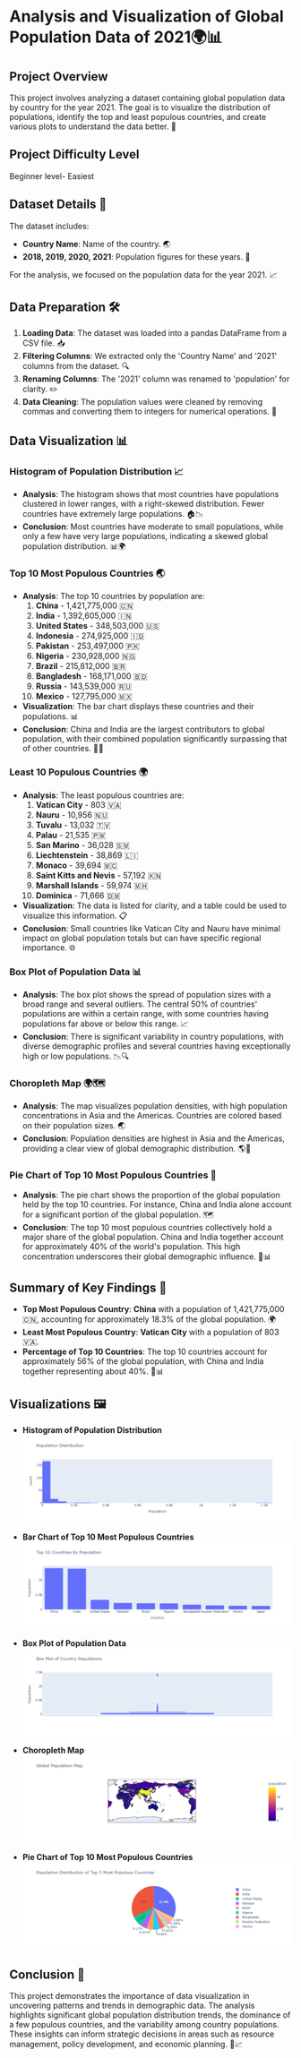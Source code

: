 # Analysis and Visualization of Global Population Data of 2021🌍📊

## Project Overview
This project involves analyzing a dataset containing global population data by country for the year 2021. The goal is to visualize the distribution of populations, identify the top and least populous countries, and create various plots to understand the data better. 🎯

## Project Difficulty Level
Beginner level- Easiest

## Dataset Details 📁
The dataset includes:
- **Country Name**: Name of the country. 🌏
- **2018, 2019, 2020, 2021**: Population figures for these years. 📅

For the analysis, we focused on the population data for the year 2021. 📈

## Data Preparation 🛠️
1. **Loading Data**: The dataset was loaded into a pandas DataFrame from a CSV file. 📥
2. **Filtering Columns**: We extracted only the 'Country Name' and '2021' columns from the dataset. 🔍
3. **Renaming Columns**: The '2021' column was renamed to 'population' for clarity. ✏️
4. **Data Cleaning**: The population values were cleaned by removing commas and converting them to integers for numerical operations. 🧹

## Data Visualization 📊

### Histogram of Population Distribution 📈
- **Analysis**: The histogram shows that most countries have populations clustered in lower ranges, with a right-skewed distribution. Fewer countries have extremely large populations. 🏠📉
- **Conclusion**: Most countries have moderate to small populations, while only a few have very large populations, indicating a skewed global population distribution. 📊🌍

### Top 10 Most Populous Countries 🌏
- **Analysis**: The top 10 countries by population are:
  1. **China** - 1,421,775,000 🇨🇳
  2. **India** - 1,392,605,000 🇮🇳
  3. **United States** - 348,503,000 🇺🇸
  4. **Indonesia** - 274,925,000 🇮🇩
  5. **Pakistan** - 253,497,000 🇵🇰
  6. **Nigeria** - 230,928,000 🇳🇬
  7. **Brazil** - 215,812,000 🇧🇷
  8. **Bangladesh** - 168,171,000 🇧🇩
  9. **Russia** - 143,539,000 🇷🇺
  10. **Mexico** - 127,795,000 🇲🇽
- **Visualization**: The bar chart displays these countries and their populations. 📊
- **Conclusion**: China and India are the largest contributors to global population, with their combined population significantly surpassing that of other countries. 🌟🔝

### Least 10 Populous Countries 🌍
- **Analysis**: The least populous countries are:
  1. **Vatican City** - 803 🇻🇦
  2. **Nauru** - 10,956 🇳🇺
  3. **Tuvalu** - 13,032 🇹🇻
  4. **Palau** - 21,535 🇵🇼
  5. **San Marino** - 36,028 🇸🇲
  6. **Liechtenstein** - 38,869 🇱🇮
  7. **Monaco** - 39,694 🇲🇨
  8. **Saint Kitts and Nevis** - 57,192 🇰🇳
  9. **Marshall Islands** - 59,974 🇲🇭
  10. **Dominica** - 71,666 🇩🇲
- **Visualization**: The data is listed for clarity, and a table could be used to visualize this information. 📋
- **Conclusion**: Small countries like Vatican City and Nauru have minimal impact on global population totals but can have specific regional importance. 🌐

### Box Plot of Population Data 📊
- **Analysis**: The box plot shows the spread of population sizes with a broad range and several outliers. The central 50% of countries' populations are within a certain range, with some countries having populations far above or below this range. 📈
- **Conclusion**: There is significant variability in country populations, with diverse demographic profiles and several countries having exceptionally high or low populations. 📉🔍

### Choropleth Map 🌍🗺️
- **Analysis**: The map visualizes population densities, with high population concentrations in Asia and the Americas. Countries are colored based on their population sizes. 🌏
- **Conclusion**: Population densities are highest in Asia and the Americas, providing a clear view of global demographic distribution. 🌎📍

### Pie Chart of Top 10 Most Populous Countries 🥧
- **Analysis**: The pie chart shows the proportion of the global population held by the top 10 countries. For instance, China and India alone account for a significant portion of the global population. 🗺️
- **Conclusion**: The top 10 most populous countries collectively hold a major share of the global population. China and India together account for approximately 40% of the world's population. This high concentration underscores their global demographic influence. 🌟📊

## Summary of Key Findings 📌
- **Top Most Populous Country**: **China** with a population of 1,421,775,000 🇨🇳, accounting for approximately 18.3% of the global population. 🌍
- **Least Most Populous Country**: **Vatican City** with a population of 803 🇻🇦.
- **Percentage of Top 10 Countries**: The top 10 countries account for approximately 56% of the global population, with China and India together representing about 40%. 🌟📊

## Visualizations 🖼️
- **Histogram of Population Distribution**
  ![Population Distribution](https://raw.githubusercontent.com/Deepak8260/Kumar-Projects/master/KP1-Analysis%20and%20Visualization%20of%20Global%20Population%20Data%20in%202021/Histogram%20of%20total%20distribution.png)

- **Bar Chart of Top 10 Most Populous Countries**
  ![Top 10 Countries](https://raw.githubusercontent.com/Deepak8260/Kumar-Projects/master/KP1-Analysis%20and%20Visualization%20of%20Global%20Population%20Data%20in%202021/bargraph%20of%20top%2010%20countries.png)

- **Box Plot of Population Data**
  ![Box Plot](https://raw.githubusercontent.com/Deepak8260/Kumar-Projects/master/KP1-Analysis%20and%20Visualization%20of%20Global%20Population%20Data%20in%202021/Boxplot.png)

- **Choropleth Map**
  ![Global Population Map](https://raw.githubusercontent.com/Deepak8260/Kumar-Projects/master/KP1-Analysis%20and%20Visualization%20of%20Global%20Population%20Data%20in%202021/Global%20Map%20Choropleth.png)

- **Pie Chart of Top 10 Most Populous Countries**
  ![Population Distribution](https://raw.githubusercontent.com/Deepak8260/Kumar-Projects/master/KP1-Analysis%20and%20Visualization%20of%20Global%20Population%20Data%20in%202021/pie%20chart.png)

## Conclusion 🎯
This project demonstrates the importance of data visualization in uncovering patterns and trends in demographic data. The analysis highlights significant global population distribution trends, the dominance of a few populous countries, and the variability among country populations. These insights can inform strategic decisions in areas such as resource management, policy development, and economic planning. 🌟📈
